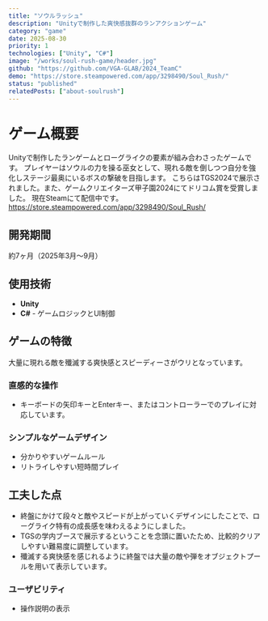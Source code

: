 ```yaml
---
title: "ソウルラッシュ"
description: "Unityで制作した爽快感抜群のランアクションゲーム"
category: "game"
date: 2025-08-30
priority: 1
technologies: ["Unity", "C#"]
image: "/works/soul-rush-game/header.jpg"
github: "https://github.com/VGA-GLAB/2024_TeamC"
demo: "https://store.steampowered.com/app/3298490/Soul_Rush/"
status: "published"
relatedPosts: ["about-soulrush"]
---
```


# ゲーム概要

Unityで制作したランゲームとローグライクの要素が組み合わさったゲームです。
プレイヤーはソウルの力を操る巫女として、現れる敵を倒しつつ自分を強化しステージ最奥にいるボスの撃破を目指します。
こちらはTGS2024で展示されました。また、ゲームクリエイターズ甲子園2024にてドリコム賞を受賞しました。
現在Steamにて配信中です。
https://store.steampowered.com/app/3298490/Soul_Rush/

## 開発期間

約7ヶ月（2025年3月〜9月）

## 使用技術

- **Unity** 
- **C#** - ゲームロジックとUI制御

## ゲームの特徴
大量に現れる敵を殲滅する爽快感とスピーディーさがウリとなっています。

### 直感的な操作
- キーボードの矢印キーとEnterキー、またはコントローラーでのプレイに対応しています。

### シンプルなゲームデザイン
- 分かりやすいゲームルール
- リトライしやすい短時間プレイ

## 工夫した点
- 終盤にかけて段々と敵やスピードが上がっていくデザインにしたことで、ローグライク特有の成長感を味わえるようにしました。
- TGSの学内ブースで展示するということを念頭に置いたため、比較的クリアしやすい難易度に調整しています。
- 殲滅する爽快感を感じれるように終盤では大量の敵や弾をオブジェクトプールを用いて表示しています。

### ユーザビリティ
- 操作説明の表示